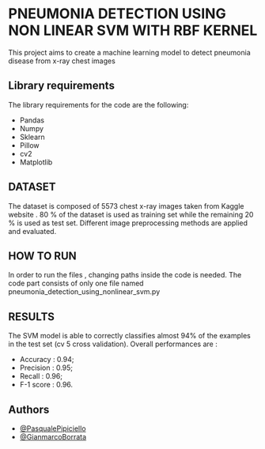 
# PNEUMONIA DETECTION USING NON LINEAR SVM WITH RBF KERNEL

This project aims to create a machine learning model to detect pneumonia disease from x-ray chest images


## Library requirements
The library requirements for the code are the following:

- Pandas
- Numpy
- Sklearn
- Pillow
- cv2
- Matplotlib



## DATASET

The dataset is composed of 5573 chest x-ray images taken from Kaggle website . 80 % of the dataset is used as training set while the remaining 20 % is used as test set. Different image preprocessing methods are applied and evaluated.


## HOW TO RUN
In order to run the files , changing paths inside the code is needed. The code part consists of only one file named pneumonia_detection_using_nonlinear_svm.py
## RESULTS
The SVM model is able to correctly classifies almost 94% of the examples in the test set (cv 5 cross validation). Overall performances are :
- Accuracy : 0.94;
- Precision : 0.95;
- Recall :  0.96;
- F-1 score  : 0.96.
## Authors

- [@PasqualePipiciello](https://github.com/PasqualePipiciello)
- [@GianmarcoBorrata](https://github.com/GianmarcoBorrata)

